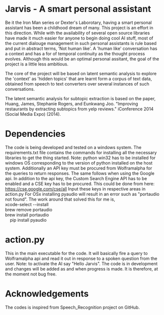 # Jarvis - A smart personal assistant

Be it the Iron Man series or Dexter's Laborotary, having a smart personal assistant has been a childhood dream of many. This project is an effort in this direction. While with the availability of several open source libraries have made it much easier for anyone to begin doing cool AI stuff, most of the current dialouge management in such personal assistants is rule based and put in abstract terms, 'Not human like'. A 'human like' conversation has a context and has a for of temporal continuity as the thought process evolves. Although this would be an optimal personal assitant, the goal of the project is a little less ambitious. 

The core of the project will be based on latent semantic analysis to explore the 'context' as 'hidden topics' that are learnt form a corpus of text data, obtained from speech to text converters over several instances of such conversations.

The latent semantic analysis for subtopic extraction is based on the paper, Huang, James, Stephanie Rogers, and Eunkwang Joo. "Improving restaurants by extracting subtopics from yelp reviews." iConference 2014 (Social Media Expo) (2014).

# Dependencies

The code is being developed and tested on a windows system.
The requirements.txt file contains the commands for installing all the necessary libraries to get the thing started.
Note: python win32 has to be installed for windows OS corresponding to the version of python installed on the host system.
      Additionally an API key must be procured from Wolframalpha for the queries to return responses.
      The same follows when using the Google api. In addition to the api key, the Custom Search Engine API has to be enabled and a CSE key       has to be procured. This could be done from here: https://cse.google.com/cse/all
      Input these keys in respective areas in action.py
      For OSx installing pyaudio will result in an error such as "portaudio not found". The work around that solved this for me is,<br />
      xcode-select --install<br />
      brew remove portaudio<br />
      brew install portaudio<br />
      pip install pyaudio<br />

# action.py

This in the main executable for the code. It will basically fire a query to Wolframalpha api and read it out in response to a spoken question from the user. 
Note: to activate the AI say "Hello Jarvis".
      The code is in development and changes will be added as and when progress is made. It is therefore, at the moment not bug free.
    

# Acknowledgements

The codes is inspired from Speech_Recognition project on GitHub.
